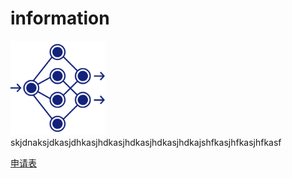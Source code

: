 # information

<img src="https://github.com/lz1159435992/information/blob/master/tester/001.png" width = 30% height = 30%  align = left/>skjdnaksjdkasjdhkasjhdkasjhdkasjhdkasjhdkajshfkasjhfkasjhfkasf

[申请表](https://github.com/lz1159435992/information/blob/master/tester/001.doc)
